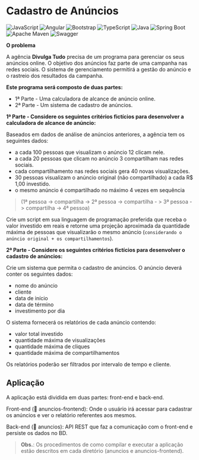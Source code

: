 # Cadastro de Anúncios

![JavaScript](https://img.shields.io/badge/-JavaScript-333333?style=flat&logo=javascript)
![Angular](https://img.shields.io/badge/-Angular-333333?style=flat&logo=angular&logoColor=E23237)
![Bootstrap](https://img.shields.io/badge/-Bootstrap-333333?style=flat&logo=bootstrap&logoColor=563D7C)
![TypeScript](https://img.shields.io/badge/-TypeScript-333333?style=flat&logo=typescript)
![Java](https://img.shields.io/badge/-Java-333333?style=flat&logo=java)
![Spring Boot](https://img.shields.io/badge/-Spring_Boot-333333?style=flat&logo=spring)
![Apache Maven](https://img.shields.io/badge/-Apache_Maven-333333?style=flat&logo=apache-maven&logoColor=C71A36)
![Swagger](https://img.shields.io/badge/-Swagger-333333?style=flat&logo=swagger)


**O problema**

A agência **Divulga Tudo** precisa de um programa para gerenciar os seus anúncios online. O objetivo dos anúncios faz parte de uma campanha nas redes sociais. O sistema de gerenciamento permitirá a gestão do anúncio e o rastreio dos resultados da campanha.

**Este programa será composto de duas partes:**

- 1ª Parte - Uma calculadora de alcance de anúncio online.
- 2ª Parte - Um sistema de cadastro de anúncios.

**1ª Parte - Considere os seguintes critérios fictícios para desenvolver a calculadora de alcance de anúncio:**

Baseados em dados de análise de anúncios anteriores, a agência tem os seguintes dados:
- a cada 100 pessoas que visualizam o anúncio 12 clicam nele.
- a cada 20 pessoas que clicam no anúncio 3 compartilham nas redes sociais.
- cada compartilhamento nas redes sociais gera 40 novas visualizações.
- 30 pessoas visualizam o anúncio original (não compartilhado) a cada R$ 1,00 investido.
- o mesmo anúncio é compartilhado no máximo 4 vezes em sequência

> (1ª pessoa -> compartilha -> 2ª pessoa -> compartilha - > 3ª pessoa -> compartilha -> 4ª pessoa)

Crie um script em sua linguagem de programação preferida que receba o valor investido em reais e retorne uma projeção aproximada da quantidade máxima de pessoas que visualizarão o mesmo anúncio (`considerando o anúncio original + os compartilhamentos`).

**2ª Parte - Considere os seguintes critérios fictícios para desenvolver o cadastro de anúncios:**
 

Crie um sistema que permita o cadastro de anúncios. O anúncio deverá conter os seguintes dados:
- nome do anúncio
- cliente
- data de início
- data de término
- investimento por dia

O sistema fornecerá os relatórios de cada anúncio contendo:
- valor total investido
- quantidade máxima de visualizações
- quantidade máxima de cliques
- quantidade máxima de compartilhamentos

Os relatórios poderão ser filtrados por intervalo de tempo e cliente.

## Aplicação

A aplicação está dividida em duas partes: front-end e back-end.

Front-end (:file_folder: anuncios-frontend): Onde o usuário irá acessar para cadastrar os anúncios e ver o relatório referentes aos mesmos.

Back-end (:file_folder: anuncios): API REST que faz a comunicação com o front-end e persiste os dados no BD.


> **Obs.**: Os procedimentos de como compilar e executar a aplicação estão descritos em cada diretório (anuncios e anuncios-frontend).

